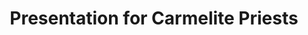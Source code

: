 ---
title: "Presentation for Carmelite Priests"
project_id: 
date: 
conference_id: ""
presenters:
   - peter_bandettini
summary: "<p>Presentation for Carmelite Priests</p>"
file: /assets/presentations/T150.ppt
filename: T150.ppt
layout: presentation
---